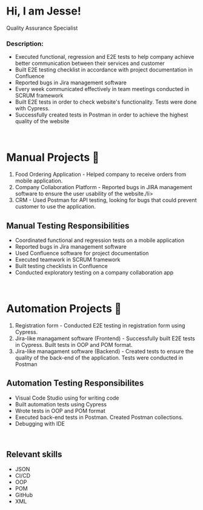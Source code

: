 # Hi, I am Jesse!
Quality Assurance Specialist 

<h3>Description:</h3>
<p>
  <ul>
    <li>Executed functional, regression and E2E tests to help company achieve better communication between their services and customer</li>
    <li>Built E2E testing checklist in accordance with project documentation in Confluence</li> 
    <li>Reported bugs in Jira management software</li>
    <li>Every week communicated effectively in team meetings conducted in SCRUM framework</li>
    <li>Built E2E tests in order to check website's functionality. Tests were done with Cypress.</li>  
    <li>Successfully created tests in Postman in order to achieve the highest quality of the website</li>  
  </ul>
</p>

<br>

<h1>Manual Projects 💪 </h1> 
<ol>
    <li>Food Ordering Application - Helped company to receive orders from mobile application.</li>
    <li>Company Collaboration Platform - Reported bugs in JIRA management software to ensure the user usability of the website./li>
    <li>CRM - Used Postman for API testing, looking for bugs that could prevent customer to use the application.</li>
</ol>

<h2>Manual Testing Responsibilities</h2>
<ul>
  <li>Coordinated functional and regression tests
      on a mobile application</li>
<li>Reported bugs in Jira management software</li>
<li>Used Confluence software for project documentation</li>
<li>Executed teamwork in SCRUM framework</li>
<li>Built testing checklists in Confluence</li>
<li>Conducted exploratory testing on a company
     collaboration app</li>
</ul>

<br>

<h1>Automation Projects 🚗 </h1>
<ol>
  <li>Registration form - Conducted E2E testing in registration form using Cypress.</li>
  <li>Jira-like managament software (Frontend) - Successfully built E2E tests in Cypress. Built tests in OOP and POM format.</li>
  <li>Jira-like managament software (Backend) - Created tests to ensure the quality of the back-end of the application. Tests were conducted in Postman</li>
</ol>


<h2>Automation Testing Responsibilites</h2>
  <ul>
    <li>Visual Code Studio using for writing code</li>
    <li>Built automation tests using Cypress</li>
    <li>Wrote tests in OOP and POM format</li>
    <li>Executed back-end tests in Postman. Created Postman collections.</li>
    <li>Debugging with IDE</li>
  </ul>

  <br>

<h2>Relevant skills</h2>
  <ul>
    <li>JSON</li>
    <li>CI/CD</li>
    <li>OOP</li>
    <li>POM</li>
    <li>GitHub</li>
    <li>XML</li>
  </ul>
